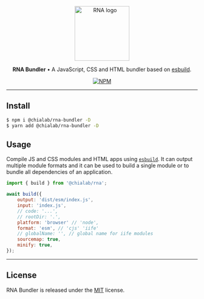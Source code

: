 <p align="center">
    <a href="https://www.chialab.io/p/rna">
        <img alt="RNA logo" width="144" height="144" src="https://raw.githack.com/chialab/rna/main/logo.svg" />
    </a>
</p>

<p align="center">
    <strong>RNA Bundler</strong> • A JavaScript, CSS and HTML bundler based on <a href="https://esbuild.github.io/">esbuild</a>.
</p>

<p align="center">
    <a href="https://www.npmjs.com/package/@chialab/rna-bundler"><img alt="NPM" src="https://img.shields.io/npm/v/@chialab/rna-bundler.svg?style=flat-square"></a>
</p>

---

## Install

```sh
$ npm i @chialab/rna-bundler -D
$ yarn add @chialab/rna-bundler -D
```

## Usage

Compile JS and CSS modules and HTML apps using [`esbuild`](https://esbuild.github.io/). It can output multiple module formats and it can be used to build a single module or to bundle all dependencies of an application.

```js
import { build } from '@chialab/rna';

await build({
    output: 'dist/esm/index.js',
    input: 'index.js',
    // code: '...',
    // rootDir: '.',
    platform: 'browser' // 'node',
    format: 'esm', // 'cjs' 'iife'
    // globalName: '', // global name for iife modules
    sourcemap: true,
    minify: true,
});
```

---

## License

RNA Bundler is released under the [MIT](https://github.com/chialab/rna/blob/master/packages/rna-bundler/LICENSE) license.
